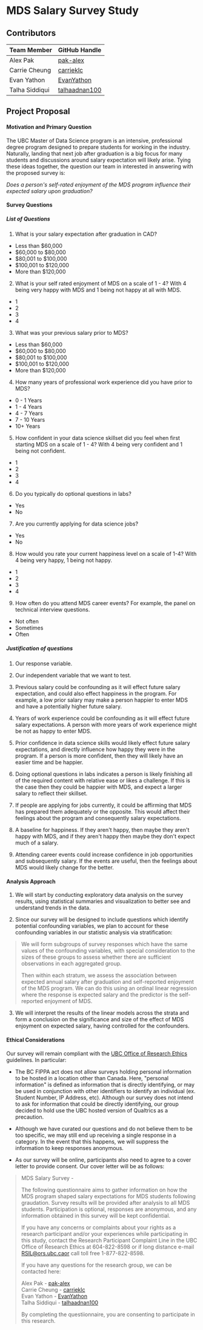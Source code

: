 # MDS Salary Survey Study

## Contributors

|Team Member|GitHub Handle|
|-----------|-------------|
|Alex Pak|[pak-alex](https://github.com/pak-alex)|
|Carrie Cheung|[carrieklc](https://github.com/carrieklc)|
|Evan Yathon|[EvanYathon](https://github.com/EvanYathon)|
|Talha Siddiqui|[talhaadnan100](https://github.com/talhaadnan100)|

## Project Proposal

#### Motivation and Primary Question
The UBC Master of Data Science program is an intensive, professional degree program designed to prepare students for working in the industry. Naturally, landing that next job after graduation is a big focus for many students and discussions around salary expectation will likely arise. Tying these ideas together, the question our team in interested in answering with the proposed survey is:

_Does a person's self-rated enjoyment of the MDS program influence their expected salary upon graduation?_

#### Survey Questions

##### List of Questions

1) What is your salary expectation after graduation in CAD?
* Less than $60,000
* $60,000 to $80,000
* $80,001 to $100,000
* $100,001 to $120,000
* More than $120,000

2) What is your self rated enjoyment of MDS on a scale of 1 - 4?  With 4 being very happy with MDS and 1 being not happy at all with MDS.
  * 1
  * 2
  * 3
  * 4

3) What was your previous salary prior to MDS?
  * Less than $60,000
  * $60,000 to $80,000
  * $80,001 to $100,000
  * $100,001 to $120,000
  * More than $120,000

4) How many years of professional work experience did you have prior to MDS?
  * 0 - 1 Years
  * 1 - 4 Years
  * 4 - 7 Years
  * 7 - 10 Years
  * 10+ Years

5) How confident in your data science skillset did you feel when first starting MDS on a scale of 1 - 4?  With 4 being very confident and 1 being not confident.
  * 1
  * 2
  * 3
  * 4

6) Do you typically do optional questions in labs?
  * Yes
  * No

7) Are you currently applying for data science jobs?
  * Yes
  * No

8) How would you rate your current happiness level on a scale of 1-4?  With 4 being very happy, 1 being not happy.
* 1
* 2
* 3
* 4

9) How often do you attend MDS career events?  For example, the panel on technical interview questions.
* Not often
* Sometimes
* Often

##### Justification of questions

1) Our response variable.

2) Our independent variable that we want to test.

3) Previous salary could be confounding as it will effect future salary expectation, and could also effect happiness in the program.  For example, a low prior salary may make a person happier to enter MDS and have a potentially higher future salary.

4) Years of work experience could be confounding as it will effect future salary expectations.  A person with more years of work experience might be not as happy to enter MDS.

5) Prior confidence in data science skills would likely effect future salary expectations, and directly influence how happy they were in the program.  If a person is more confident, then they will likely have an easier time and be happier.

6) Doing optional questions in labs indicates a person is likely finishing all of the required content with relative ease or likes a challenge.  If this is the case then they could be happier with MDS, and expect a larger salary to reflect their skillset.

7) If people are applying for jobs currently, it could be affirming that MDS has prepared them adequately or the opposite.  This would affect their feelings about the program and consequently salary expectations.

8) A baseline for happiness.  If they aren't happy, then maybe they aren't happy with MDS, and if they aren't happy then maybe they don't expect much of a salary.

9) Attending career events could increase confidence in job opportunities and subsequently salary.  If the events are useful, then the feelings about MDS would likely change for the better.

#### Analysis Approach

1) We will start by conducting exploratory data analysis on the survey results, using statistical summaries and visualization to better see and understand trends in the data.

2) Since our survey will be designed to include questions which identify potential confounding variables, we plan to account for these confounding variables in our statistic analysis via stratification:

> We will form subgroups of survey responses which have the same values of the confounding variables, with special consideration to the sizes of these groups to assess whether there are sufficient observations in each aggregated group.
>
> Then within each stratum, we assess the association between expected annual salary after graduation and self-reported enjoyment of the MDS program. We can do this using an ordinal linear regression where the response is expected salary and the predictor is the self-reported enjoyment of MDS.

3) We will interpret the results of the linear models across the strata and form a conclusion on the significance and size of the effect of MDS enjoyment on expected salary, having controlled for the confounders.

#### Ethical Considerations

Our survey will remain compliant with the [UBC Office of Research Ethics](https://ethics.research.ubc.ca/sites/ore.ubc.ca/files/documents/Online_Survey-GN.pdf) guidelines. In particular:

* The BC FIPPA act does not allow surveys holding personal information to be hosted in a location other than Canada. Here, "personal information" is defined as information that is directly identifying, or may be used in conjunction with other identifiers to identify an individual (ex. Student Number, IP Address, etc). Although our survey does not intend to ask for information that could be directly identifying, our group decided to hold use the UBC hosted version of Qualtrics as a precaution. 

* Although we have curated our questions and do not believe them to be too specific, we may still end up receiving a single response in a category. In the event that this happens, we will suppress the information to keep responses anonymous.

* As our survey will be online, participants also need to agree to a cover letter to provide consent. Our cover letter will be as follows: 

> MDS Salary Survey - 
>
> The following questionnaire aims to gather information on how the MDS program shaped salary expectations for MDS students following graudation. Survey results will be provided after analysis to all MDS students. Participation is optional, responses are anonymous, and any information obtained in this survey will be kept confidential. 
>
> If you have any concerns or complaints about your rights as a research participant and/or your experiences while participating in this study, contact the Research Participant Complaint Line in the UBC Office of Research Ethics at 604-822-8598 or if long distance e-mail RSIL@ors.ubc.caor call toll free 1-877-822-8598.
>
> If you have any questions for the research group, we can be contacted here: 
>
> Alex Pak - [pak-alex](https://github.com/pak-alex) <br/>
Carrie Cheung - [carrieklc](https://github.com/carrieklc) <br/>
Evan Yathon - [EvanYathon](https://github.com/EvanYathon) <br/>
Talha Siddiqui - [talhaadnan100](https://github.com/talhaadnan100)
>
> By completing the questiionnaire, you are consenting to participate in this research. 
